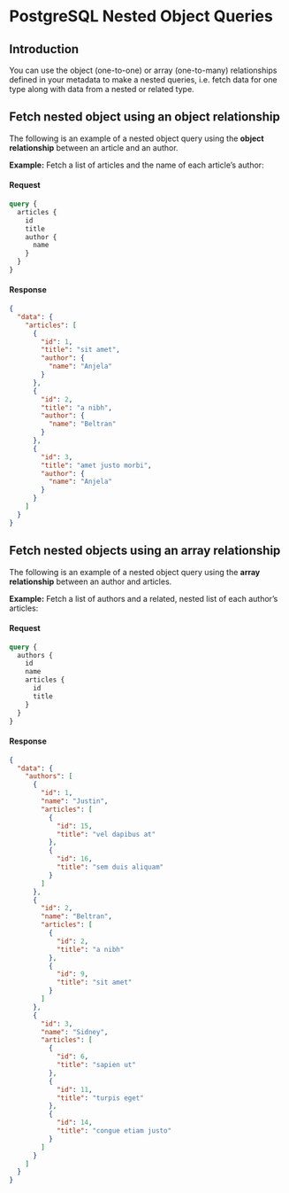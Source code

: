 # PostgreSQL Nested Object Queries

## Introduction

You can use the object (one-to-one) or array (one-to-many) relationships defined in your metadata to make a nested
queries, i.e. fetch data for one type along with data from a nested or related type.

## Fetch nested object using an object relationship

The following is an example of a nested object query using the **object relationship** between an article and an author.

**Example:** Fetch a list of articles and the name of each article’s author:

#### Request

```graphql
query {
  articles {
    id
    title
    author {
      name
    }
  }
}
```

#### Response

```JSON
{
  "data": {
    "articles": [
      {
        "id": 1,
        "title": "sit amet",
        "author": {
          "name": "Anjela"
        }
      },
      {
        "id": 2,
        "title": "a nibh",
        "author": {
          "name": "Beltran"
        }
      },
      {
        "id": 3,
        "title": "amet justo morbi",
        "author": {
          "name": "Anjela"
        }
      }
    ]
  }
}
```

## Fetch nested objects using an array relationship

The following is an example of a nested object query using the **array relationship** between an author and articles.

**Example:** Fetch a list of authors and a related, nested list of each author’s articles:

#### Request

```graphql
query {
  authors {
    id
    name
    articles {
      id
      title
    }
  }
}
```

#### Response

```JSON
{
  "data": {
    "authors": [
      {
        "id": 1,
        "name": "Justin",
        "articles": [
          {
            "id": 15,
            "title": "vel dapibus at"
          },
          {
            "id": 16,
            "title": "sem duis aliquam"
          }
        ]
      },
      {
        "id": 2,
        "name": "Beltran",
        "articles": [
          {
            "id": 2,
            "title": "a nibh"
          },
          {
            "id": 9,
            "title": "sit amet"
          }
        ]
      },
      {
        "id": 3,
        "name": "Sidney",
        "articles": [
          {
            "id": 6,
            "title": "sapien ut"
          },
          {
            "id": 11,
            "title": "turpis eget"
          },
          {
            "id": 14,
            "title": "congue etiam justo"
          }
        ]
      }
    ]
  }
}
```
